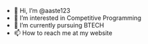 - 👋 Hi, I’m @aaste123
- 👀 I’m interested in Competitive Programming
- 🌱 I’m currently pursuing BTECH
- 📫 How to reach me at my website

<!---
aaste123/aaste123 is a ✨ special ✨ repository because its `README.md` (this file) appears on your GitHub profile.
You can click the Preview link to take a look at your changes.
--->
